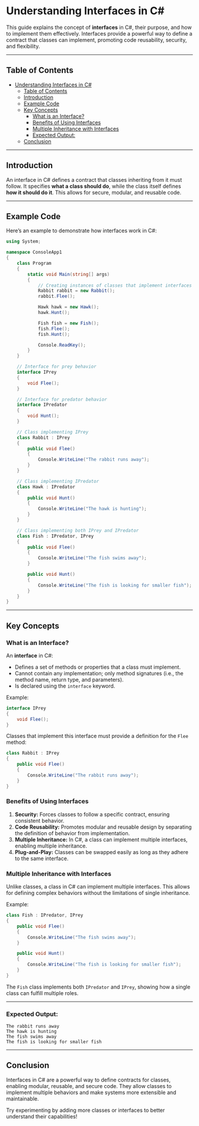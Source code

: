 # Understanding Interfaces in C#

This guide explains the concept of **interfaces** in C#, their purpose, and how to implement them effectively. Interfaces provide a powerful way to define a contract that classes can implement, promoting code reusability, security, and flexibility.

---

## Table of Contents
- [Understanding Interfaces in C#](#understanding-interfaces-in-c)
  - [Table of Contents](#table-of-contents)
  - [Introduction](#introduction)
  - [Example Code](#example-code)
  - [Key Concepts](#key-concepts)
    - [What is an Interface?](#what-is-an-interface)
    - [Benefits of Using Interfaces](#benefits-of-using-interfaces)
    - [Multiple Inheritance with Interfaces](#multiple-inheritance-with-interfaces)
    - [Expected Output:](#expected-output)
  - [Conclusion](#conclusion)

---

## Introduction
An interface in C# defines a contract that classes inheriting from it must follow. It specifies **what a class should do**, while the class itself defines **how it should do it**. This allows for secure, modular, and reusable code.

---

## Example Code
Here’s an example to demonstrate how interfaces work in C#:

```csharp
using System;

namespace ConsoleApp1
{
    class Program
    {
        static void Main(string[] args)
        {
            // Creating instances of classes that implement interfaces
            Rabbit rabbit = new Rabbit();
            rabbit.Flee();

            Hawk hawk = new Hawk();
            hawk.Hunt();

            Fish fish = new Fish();
            fish.Flee();
            fish.Hunt();

            Console.ReadKey();
        }
    }

    // Interface for prey behavior
    interface IPrey
    {
        void Flee();
    }

    // Interface for predator behavior
    interface IPredator
    {
        void Hunt();
    }

    // Class implementing IPrey
    class Rabbit : IPrey
    {
        public void Flee()
        {
            Console.WriteLine("The rabbit runs away");
        }
    }

    // Class implementing IPredator
    class Hawk : IPredator
    {
        public void Hunt()
        {
            Console.WriteLine("The hawk is hunting");
        }
    }

    // Class implementing both IPrey and IPredator
    class Fish : IPredator, IPrey
    {
        public void Flee()
        {
            Console.WriteLine("The fish swims away");
        }

        public void Hunt()
        {
            Console.WriteLine("The fish is looking for smaller fish");
        }
    }
}
```

---

## Key Concepts

### What is an Interface?
An **interface** in C#:
- Defines a set of methods or properties that a class must implement.
- Cannot contain any implementation; only method signatures (i.e., the method name, return type, and parameters).
- Is declared using the `interface` keyword.

Example:
```csharp
interface IPrey
{
    void Flee();
}
```
Classes that implement this interface must provide a definition for the `Flee` method:
```csharp
class Rabbit : IPrey
{
    public void Flee()
    {
        Console.WriteLine("The rabbit runs away");
    }
}
```

### Benefits of Using Interfaces
1. **Security:** Forces classes to follow a specific contract, ensuring consistent behavior.
2. **Code Reusability:** Promotes modular and reusable design by separating the definition of behavior from implementation.
3. **Multiple Inheritance:** In C#, a class can implement multiple interfaces, enabling multiple inheritance.
4. **Plug-and-Play:** Classes can be swapped easily as long as they adhere to the same interface.

### Multiple Inheritance with Interfaces
Unlike classes, a class in C# can implement multiple interfaces. This allows for defining complex behaviors without the limitations of single inheritance.

Example:
```csharp
class Fish : IPredator, IPrey
{
    public void Flee()
    {
        Console.WriteLine("The fish swims away");
    }

    public void Hunt()
    {
        Console.WriteLine("The fish is looking for smaller fish");
    }
}
```
The `Fish` class implements both `IPredator` and `IPrey`, showing how a single class can fulfill multiple roles.

---

### Expected Output:
```
The rabbit runs away
The hawk is hunting
The fish swims away
The fish is looking for smaller fish
```

---

## Conclusion
Interfaces in C# are a powerful way to define contracts for classes, enabling modular, reusable, and secure code. They allow classes to implement multiple behaviors and make systems more extensible and maintainable.

Try experimenting by adding more classes or interfaces to better understand their capabilities!
